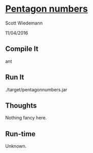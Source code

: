 # [Pentagon numbers](http://projecteuler.net/problem=44)
Scott Wiedemann

11/04/2016

## Compile It
ant


## Run It
./target/pentagonnumbers.jar

## Thoughts
Nothing fancy here.

## Run-time
Unknown.
